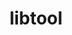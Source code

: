---
title: "libtool"
layout: cache
categories: [package, v0.21.0]
meta: {"versions": ["2.4.7"], "compilers": ["apple-clang@=15.0.0", "cce@=15.0.1", "gcc@=11.1.0", "gcc@=11.3.0", "gcc@=11.4.0", "gcc@=12.3.0", "gcc@=7.3.1", "gcc@=7.5.0", "gcc@=9.4.0", "oneapi@=2023.2.0"], "oss": ["amzn2", "rhel8", "ubuntu18.04", "ubuntu20.04", "ubuntu22.04", "ventura"], "platforms": ["darwin", "linux"], "targets": ["aarch64", "neoverse_n1", "neoverse_v1", "ppc64le", "x86_64_v3", "zen4"], "stacks": ["aws-isc", "aws-isc-aarch64", "build_systems", "data-vis-sdk", "e4s", "e4s-cray-rhel", "e4s-neoverse_v1", "e4s-oneapi", "e4s-power", "e4s-rocm-external", "gpu-tests", "ml-darwin-aarch64-mps", "ml-linux-x86_64-cpu", "ml-linux-x86_64-cuda", "ml-linux-x86_64-rocm", "radiuss", "radiuss-aws", "radiuss-aws-aarch64", "root", "tutorial"], "num_specs": 14, "num_specs_by_stack": {"root": 14, "ml-darwin-aarch64-mps": 1, "aws-isc-aarch64": 2, "radiuss-aws-aarch64": 2, "e4s-cray-rhel": 1, "radiuss-aws": 1, "aws-isc": 1, "e4s-power": 1, "build_systems": 1, "radiuss": 1, "e4s-neoverse_v1": 1, "gpu-tests": 1, "data-vis-sdk": 1, "e4s": 1, "e4s-rocm-external": 1, "e4s-oneapi": 1, "ml-linux-x86_64-cuda": 1, "ml-linux-x86_64-cpu": 1, "ml-linux-x86_64-rocm": 1, "tutorial": 2}}
spec_details: [{"hash": "jibwqwsgvqoclkzvuvvtnm2xnfhqaqfh", "compiler": "apple-clang@=15.0.0", "versions": ["2.4.7"], "os": "ventura", "platform": "darwin", "target": "aarch64", "variants": ["build_system=autotools"], "stacks": ["root", "ml-darwin-aarch64-mps"], "size": "-", "tarball": "https://binaries.spack.io/v0.21.0/build_cache/darwin-ventura-aarch64/apple-clang-15.0.0/libtool-2.4.7/darwin-ventura-aarch64-apple-clang-15.0.0-libtool-2.4.7-jibwqwsgvqoclkzvuvvtnm2xnfhqaqfh.spack"}, {"hash": "flrw2v6jhhpx3pge5dmcyft6nbe3zzv6", "compiler": "gcc@=7.3.1", "versions": ["2.4.7"], "os": "amzn2", "platform": "linux", "target": "aarch64", "variants": ["build_system=autotools"], "stacks": ["root", "aws-isc-aarch64", "radiuss-aws-aarch64"], "size": "-", "tarball": "https://binaries.spack.io/v0.21.0/build_cache/linux-amzn2-aarch64/gcc-7.3.1/libtool-2.4.7/linux-amzn2-aarch64-gcc-7.3.1-libtool-2.4.7-flrw2v6jhhpx3pge5dmcyft6nbe3zzv6.spack"}, {"hash": "x7rsibca7o4rtpcuhyvr7baxlcxw5shc", "compiler": "cce@=15.0.1", "versions": ["2.4.7"], "os": "rhel8", "platform": "linux", "target": "zen4", "variants": ["build_system=autotools"], "stacks": ["root", "e4s-cray-rhel"], "size": "-", "tarball": "https://binaries.spack.io/v0.21.0/build_cache/linux-rhel8-zen4/cce-15.0.1/libtool-2.4.7/linux-rhel8-zen4-cce-15.0.1-libtool-2.4.7-x7rsibca7o4rtpcuhyvr7baxlcxw5shc.spack"}, {"hash": "d7tgryu6ditdbavm7nwdtcf4duhsz5ll", "compiler": "gcc@=7.3.1", "versions": ["2.4.7"], "os": "amzn2", "platform": "linux", "target": "neoverse_n1", "variants": ["build_system=autotools"], "stacks": ["root", "aws-isc-aarch64", "radiuss-aws-aarch64"], "size": "-", "tarball": "https://binaries.spack.io/v0.21.0/build_cache/linux-amzn2-neoverse_n1/gcc-7.3.1/libtool-2.4.7/linux-amzn2-neoverse_n1-gcc-7.3.1-libtool-2.4.7-d7tgryu6ditdbavm7nwdtcf4duhsz5ll.spack"}, {"hash": "f5nowvsrqmr4fwg7ba5suq6gj5axfc3v", "compiler": "gcc@=7.3.1", "versions": ["2.4.7"], "os": "amzn2", "platform": "linux", "target": "x86_64_v3", "variants": ["build_system=autotools"], "stacks": ["radiuss-aws", "root", "aws-isc"], "size": "-", "tarball": "https://binaries.spack.io/v0.21.0/build_cache/linux-amzn2-x86_64_v3/gcc-7.3.1/libtool-2.4.7/linux-amzn2-x86_64_v3-gcc-7.3.1-libtool-2.4.7-f5nowvsrqmr4fwg7ba5suq6gj5axfc3v.spack"}, {"hash": "gsornpkx3cqt7r7zfz2y2vf6ymszputm", "compiler": "gcc@=9.4.0", "versions": ["2.4.7"], "os": "ubuntu20.04", "platform": "linux", "target": "ppc64le", "variants": ["build_system=autotools"], "stacks": ["e4s-power", "root"], "size": "-", "tarball": "https://binaries.spack.io/v0.21.0/build_cache/linux-ubuntu20.04-ppc64le/gcc-9.4.0/libtool-2.4.7/linux-ubuntu20.04-ppc64le-gcc-9.4.0-libtool-2.4.7-gsornpkx3cqt7r7zfz2y2vf6ymszputm.spack"}, {"hash": "njohhe7ixbl3dd27ldxwql6q3ukm4v5z", "compiler": "gcc@=7.5.0", "versions": ["2.4.7"], "os": "ubuntu18.04", "platform": "linux", "target": "x86_64_v3", "variants": ["build_system=autotools"], "stacks": ["root", "build_systems", "radiuss"], "size": "-", "tarball": "https://binaries.spack.io/v0.21.0/build_cache/linux-ubuntu18.04-x86_64_v3/gcc-7.5.0/libtool-2.4.7/linux-ubuntu18.04-x86_64_v3-gcc-7.5.0-libtool-2.4.7-njohhe7ixbl3dd27ldxwql6q3ukm4v5z.spack"}, {"hash": "b7fixwpmyymz6qlblqdlcsztzfai3ign", "compiler": "gcc@=11.4.0", "versions": ["2.4.7"], "os": "ubuntu20.04", "platform": "linux", "target": "neoverse_v1", "variants": ["build_system=autotools"], "stacks": ["root", "e4s-neoverse_v1"], "size": "-", "tarball": "https://binaries.spack.io/v0.21.0/build_cache/linux-ubuntu20.04-neoverse_v1/gcc-11.4.0/libtool-2.4.7/linux-ubuntu20.04-neoverse_v1-gcc-11.4.0-libtool-2.4.7-b7fixwpmyymz6qlblqdlcsztzfai3ign.spack"}, {"hash": "4vmrggsixjyokccrvdvsokjv7qzpc5dz", "compiler": "gcc@=11.1.0", "versions": ["2.4.7"], "os": "ubuntu20.04", "platform": "linux", "target": "x86_64_v3", "variants": ["build_system=autotools"], "stacks": ["gpu-tests", "root", "data-vis-sdk"], "size": "-", "tarball": "https://binaries.spack.io/v0.21.0/build_cache/linux-ubuntu20.04-x86_64_v3/gcc-11.1.0/libtool-2.4.7/linux-ubuntu20.04-x86_64_v3-gcc-11.1.0-libtool-2.4.7-4vmrggsixjyokccrvdvsokjv7qzpc5dz.spack"}, {"hash": "naexuempt2jkau55ab4qq2rr2r5gmltv", "compiler": "gcc@=11.4.0", "versions": ["2.4.7"], "os": "ubuntu20.04", "platform": "linux", "target": "x86_64_v3", "variants": ["build_system=autotools"], "stacks": ["root", "e4s", "e4s-rocm-external"], "size": "-", "tarball": "https://binaries.spack.io/v0.21.0/build_cache/linux-ubuntu20.04-x86_64_v3/gcc-11.4.0/libtool-2.4.7/linux-ubuntu20.04-x86_64_v3-gcc-11.4.0-libtool-2.4.7-naexuempt2jkau55ab4qq2rr2r5gmltv.spack"}, {"hash": "a2ah2sakqz4l6yacoe6rvoa5gv7vtvrl", "compiler": "oneapi@=2023.2.0", "versions": ["2.4.7"], "os": "ubuntu20.04", "platform": "linux", "target": "x86_64_v3", "variants": ["build_system=autotools"], "stacks": ["root", "e4s-oneapi"], "size": "-", "tarball": "https://binaries.spack.io/v0.21.0/build_cache/linux-ubuntu20.04-x86_64_v3/oneapi-2023.2.0/libtool-2.4.7/linux-ubuntu20.04-x86_64_v3-oneapi-2023.2.0-libtool-2.4.7-a2ah2sakqz4l6yacoe6rvoa5gv7vtvrl.spack"}, {"hash": "bjjiyig57anh4lq2ww7blovkjugzjkwu", "compiler": "gcc@=11.3.0", "versions": ["2.4.7"], "os": "ubuntu22.04", "platform": "linux", "target": "x86_64_v3", "variants": ["build_system=autotools"], "stacks": ["ml-linux-x86_64-cuda", "root", "ml-linux-x86_64-cpu", "ml-linux-x86_64-rocm"], "size": "-", "tarball": "https://binaries.spack.io/v0.21.0/build_cache/linux-ubuntu22.04-x86_64_v3/gcc-11.3.0/libtool-2.4.7/linux-ubuntu22.04-x86_64_v3-gcc-11.3.0-libtool-2.4.7-bjjiyig57anh4lq2ww7blovkjugzjkwu.spack"}, {"hash": "rgag55hxbjmkoqpx4gnr2golz2zfyvnt", "compiler": "gcc@=11.4.0", "versions": ["2.4.7"], "os": "ubuntu22.04", "platform": "linux", "target": "x86_64_v3", "variants": ["build_system=autotools"], "stacks": ["root", "tutorial"], "size": "-", "tarball": "https://binaries.spack.io/v0.21.0/build_cache/linux-ubuntu22.04-x86_64_v3/gcc-11.4.0/libtool-2.4.7/linux-ubuntu22.04-x86_64_v3-gcc-11.4.0-libtool-2.4.7-rgag55hxbjmkoqpx4gnr2golz2zfyvnt.spack"}, {"hash": "hvedpufriw25ma35xtocjh3bbsq22be5", "compiler": "gcc@=12.3.0", "versions": ["2.4.7"], "os": "ubuntu22.04", "platform": "linux", "target": "x86_64_v3", "variants": ["build_system=autotools"], "stacks": ["root", "tutorial"], "size": "-", "tarball": "https://binaries.spack.io/v0.21.0/build_cache/linux-ubuntu22.04-x86_64_v3/gcc-12.3.0/libtool-2.4.7/linux-ubuntu22.04-x86_64_v3-gcc-12.3.0-libtool-2.4.7-hvedpufriw25ma35xtocjh3bbsq22be5.spack"}]
---